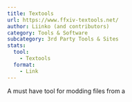 ```yaml
---
title: Textools
url: https://www.ffxiv-textools.net/
author: Liinko (and contributors)
category: Tools & Software
subcategory: 3rd Party Tools & Sites
stats:
  tool:
    - Textools
  format:
    - Link
---
```

A must have tool for modding files from a